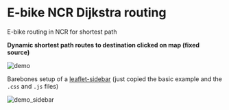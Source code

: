 # E-bike NCR Dijkstra routing

E-bike routing in NCR for shortest path

**Dynamic shortest path routes to destination clicked on map (fixed source)**

![demo](./ebike_ncr_demo.gif)

Barebones setup of a [leaflet-sidebar](https://github.com/Turbo87/leaflet-sidebar) (just copied the basic example and the `.css` and `.js` files)

![demo_sidebar](./leaflet_sidebar_demo.gif)